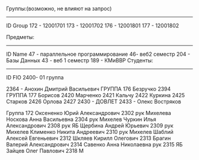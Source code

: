 Группы:(возможно, не влияют на запрос) 
_____________________________________________________________________________
ID     Group
172 - 12001701
173 - 12001702
176 - 12001801 
177 - 12001802

Предметы: 
_____________________________________________________________________________
ID        Name
47 - параллельное программирование
46- веб2 семестр 
204 - Базы Данных 
43 - веб 1 семестр
189 - КМиВВР
Студенты:
____________________________________________________________________________
ID       FIO
2400- 01 группа

2364 - Анохин Дмитрий Васильевич
ГРУППА 176
Безручко 2394
ГРУППА 177
Борисов 2420
Марченко 2421
Кальчу 2422
Куркина 2425
Старков 2426
Орлова 2427
2430 - ДОВЛЕТ
2433 - Олекс Востряков 

Группа 172
Оксененко Юрий Александрович 2302 рук Михелева
Носкова Анна Васильевна 2304 рук Михелев
Чуркин Илья Александрович 2308 рук ЯБ
Щербина Андрей Юрьевич 2309 рук Михелев
Клименко Никита Андреевич 2310 рук Михелев
Шаблий Алексей Евгеньевич 2312
Шкляев Кирилл Олегович 2313
Брагин Валерий Александрович 2314
Савенко Анна Николаевна рук 2315 ЯБ
Зайцев Олег Павлович 2318 М
